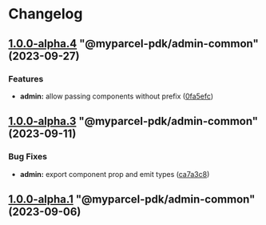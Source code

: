 # Changelog

<!-- MONODEPLOY:BELOW -->

## [1.0.0-alpha.4](https://github.com/myparcelnl/js-pdk/compare/@myparcel-pdk/admin-common@1.0.0-alpha.3...@myparcel-pdk/admin-common@1.0.0-alpha.4) "@myparcel-pdk/admin-common" (2023-09-27)


### Features

* **admin:** allow passing components without prefix ([0fa5efc](https://github.com/myparcelnl/js-pdk/commit/0fa5efc36ecf0ee31e96b28603d81790e927d5ff))




## [1.0.0-alpha.3](https://github.com/myparcelnl/js-pdk/compare/@myparcel-pdk/admin-common@1.0.0-alpha.2...@myparcel-pdk/admin-common@1.0.0-alpha.3) "@myparcel-pdk/admin-common" (2023-09-11)


### Bug Fixes

* **admin:** export component prop and emit types ([ca7a3c8](https://github.com/myparcelnl/js-pdk/commit/ca7a3c83f774859494ca4c11831bbd6c7e755136))




## [1.0.0-alpha.1](https://github.com/myparcelnl/js-pdk/compare/@myparcel-pdk/admin-common@1.0.0-alpha.0...@myparcel-pdk/admin-common@1.0.0-alpha.1) "@myparcel-pdk/admin-common" (2023-09-06)


